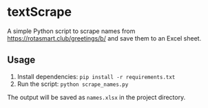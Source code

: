 # textScrape

A simple Python script to scrape names from https://rotasmart.club/greetings/b/ and save them to an Excel sheet.

## Usage
1. Install dependencies: `pip install -r requirements.txt`
2. Run the script: `python scrape_names.py`

The output will be saved as `names.xlsx` in the project directory.
